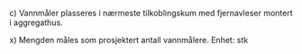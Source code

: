 c) Vannmåler plasseres i nærmeste tilkoblingskum med fjernavleser montert i aggregathus.

x) Mengden måles som prosjektert antall vannmålere. Enhet: stk


